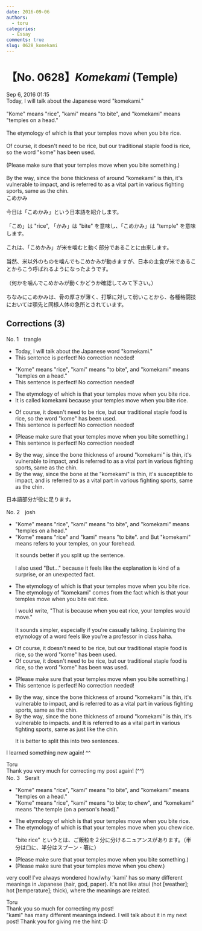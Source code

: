 ```yaml
---
date: 2016-09-06
authors:
  - toru
categories:
  - Essay
comments: true
slug: 0628_komekami
---
```


# 【No. 0628】<strong><em>Komekami</strong></em> (Temple)
<div class="date">Sep 6, 2016 01:15</div>
<div id="post"><div id="body_show_ori">
Today, I will talk about the Japanese word "komekami."<br/><br/>"Kome" means "rice", "kami" means "to bite", and "komekami" means "temples on a head."<br/><br/>The etymology of which is that your temples move when you bite rice.<br/><br/>Of course, it doesn't need to be rice, but our traditional staple food is rice, so the word "kome" has been used.<br/><br/>(Please make sure that your temples move when you bite something.)<br/><br/>By the way, since the bone thickness of around "komekami" is thin, it's vulnerable to impact, and is referred to as a vital part in various fighting sports, same as the chin.
</div></div>

<!-- more -->

<div id="post_ja"><div id="body_show_mo">
こめかみ<br/><br/>今日は「こめかみ」という日本語を紹介します。<br/><br/>「こめ」は "rice", 「かみ」は "bite" を意味し、「こめかみ」は "temple" を意味します。<br/><br/>これは、「こめかみ」が米を噛むと動く部分であることに由来します。<br/><br/>当然、米以外のものを噛んでもこめかみが動きますが、日本の主食が米であることからこう呼ばれるようになったようです。<br/><br/>（何かを噛んでこめかみが動くかどうか確認してみて下さい。）<br/><br/>ちなみにこめかみは、骨の厚さが薄く、打撃に対して弱いことから、各種格闘技においては顎先と同様人体の急所とされています。
</div></div>

## Corrections (3)
<div id="block"><div class="first_name"> No. 1　<span class="just_name">trangle</span></div><div id="block2">
<ul class="correction_field">
<li class="incorrect">Today, I will talk about the Japanese word "komekami."</li>
<li class="corrected perfect">This sentence is perfect! No correction needed!</li>
</ul>
<ul class="correction_field">
<li class="incorrect">"Kome" means "rice", "kami" means "to bite", and "komekami" means "temples on a head."</li>
<li class="corrected perfect">This sentence is perfect! No correction needed!</li>
</ul>
<ul class="correction_field">
<li class="incorrect">The etymology of which is that your temples move when you bite rice.</li>
<li class="corrected correct">
It is called komekami because your temples move when you bite rice.
</li>
</ul>
<ul class="correction_field">
<li class="incorrect">Of course, it doesn't need to be rice, but our traditional staple food is rice, so the word "kome" has been used.</li>
<li class="corrected perfect">This sentence is perfect! No correction needed!</li>
</ul>
<ul class="correction_field">
<li class="incorrect">(Please make sure that your temples move when you bite something.)</li>
<li class="corrected perfect">This sentence is perfect! No correction needed!</li>
</ul>
<ul class="correction_field">
<li class="incorrect">By the way, since the bone thickness of around "komekami" is thin, it's vulnerable to impact, and is referred to as a vital part in various fighting sports, same as the chin.</li>
<li class="corrected correct">
By the way, since the bone at the "komekami" is thin, it's susceptible to impact, and is referred to as a vital part in various fighting sports, same as the chin.
</li>
</ul>
<p class="comment_small">
 日本語部分が役に足ります。
</p>

</div></div>
<div id="block"><div class="first_name"> No. 2　<span class="just_name">josh</span></div><div id="block2">
<ul class="correction_field">
<li class="incorrect">"Kome" means "rice", "kami" means "to bite", and "komekami" means "temples on a head."</li>
<li class="corrected correct">
"Kome" means "rice" <span class="f_blue">and </span>"kami" means "to bite"<span class="f_red">.</span> <span class="sline">and</span> <span class="f_blue">But </span>"komekami" <span class="sline">means</span> <span class="f_blue">refers to your </span><span class="f_blue">temples, on your forehead.</span>
<p class="correction_comment">It sounds better if you split up the sentence.<br/><br/>I also used "But..." because it feels like the explanation is kind of a surprise, or an unexpected fact.</p>
</li>
</ul>
<ul class="correction_field">
<li class="incorrect">The etymology of which is that your temples move when you bite rice.</li>
<li class="corrected correct">
The etymology of<span class="f_blue"> "komekami" comes from the fact</span> <span class="sline">which is</span> that your temples move when you <span class="sline">bite</span> <span class="f_blue">eat</span> rice.
<p class="correction_comment">I would write, "That is because when you eat rice, your temples would move."<br/><br/>It sounds simpler, especially if you're casually talking. Explaining the etymology of a word feels like you're a professor in class haha.</p>
</li>
</ul>
<ul class="correction_field">
<li class="incorrect">Of course, it doesn't need to be rice, but our traditional staple food is rice, so the word "kome" has been used.</li>
<li class="corrected correct">
Of course, it doesn't need to be rice, but our traditional staple food is rice, so the word "kome" <span class="sline">has been</span> <span class="f_blue">was</span> used.
</li>
</ul>
<ul class="correction_field">
<li class="incorrect">(Please make sure that your temples move when you bite something.)</li>
<li class="corrected perfect">This sentence is perfect! No correction needed!</li>
</ul>
<ul class="correction_field">
<li class="incorrect">By the way, since the bone thickness of around "komekami" is thin, it's vulnerable to impact, and is referred to as a vital part in various fighting sports, same as the chin.</li>
<li class="corrected correct">
By the way, since the bone thickness of around "komekami" is thin, it's vulnerable to impact<span class="f_blue">s</span><span class="f_red">.</span> <span class="sline">and</span> <span class="f_blue">It</span> is referred to as a vital part in various fighting sports, <span class="sline">same as</span> <span class="f_blue">just like</span> the chin.
<p class="correction_comment">It is better to split this into two sentences.</p>
</li>
</ul>
<p class="comment_small">
 I learned something new again! ^^
</p>

</div><div class="name"><span class="just_name">Toru</span><br>
Thank you very much for correcting my post again! (^^)
</div>
</div>
<div id="block"><div class="first_name"> No. 3　<span class="just_name">Seralt</span></div><div id="block2">
<ul class="correction_field">
<li class="incorrect">"Kome" means "rice", "kami" means "to bite", and "komekami" means "temples on a head."</li>
<li class="corrected correct">
"Kome" means "rice", "kami" means "to bite<span class="f_blue">; to chew</span>", and "komekami" means "<span class="f_blue">the </span>temple<span class="f_blue"> (on a person's head)</span>."
</li>
</ul>
<ul class="correction_field">
<li class="incorrect">The etymology of which is that your temples move when you bite rice.</li>
<li class="corrected correct">
The etymology of which is that your temples move when you <span class="f_red">chew</span> rice.
<p class="correction_comment">"bite rice" というとは、ご飯粒を２分に分けるニュアンスがあります。（半分は口に、半分はスプーン・箸に）</p>
</li>
</ul>
<ul class="correction_field">
<li class="incorrect">(Please make sure that your temples move when you bite something.)</li>
<li class="corrected correct">
(Please make sure that your temples move when you <span class="f_blue">chew</span>.)
</li>
</ul>
<p class="comment_small">
 very cool! I've always wondered how/why 'kami' has so many different meanings in Japanese (hair, god, paper). It's not like atsui (hot [weather]; hot [temperature]; thick), where the meanings are related.
</p>

</div><div class="name"><span class="just_name">Toru</span><br>
Thank you so much for correcting my post!<br/>"kami" has many different meanings indeed. I will talk about it in my next post! Thank you for giving me the hint :D
</div>
</div>
